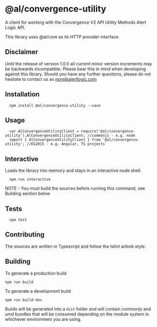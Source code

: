   @al/convergence-utility
=========

A client for working with the Convergence V2 API Utility Methods Alert Logic API.

This library uses @al/core as its HTTP provider interface.

## Disclaimer

Until the release of version 1.0.0 all current minor version increments may be backwards incompatible. Please bear this in mind when developing against this library. Should you have any further questions, please do not hesitate to contact us as [npm@alertlogic.com](mailto:npm@alertlogic.com)

## Installation

      npm install @al/convergence-utility --save

## Usage

      var AlConvergenceUtilityClient = require('@al/convergence-utility').AlConvergenceUtilityClient; //commonjs - e.g. node
      import { AlConvergenceUtilityClient } from '@al/convergence-utility'; //ES2015 - e.g. Angular, TS projects

## Interactive

  Loads the library into memory and stays in an interactive node shell.

      npm run interactive

  NOTE - You must build the sources before running this command, see Building section below

## Tests

      npm test

## Contributing

The sources are written in Typescript and follow the tslint airbnb style.

## Building

To generate a production build

    npm run build

To generate a development build

    npm run build-dev

Builds will be generated into a `dist` folder and will contain commonjs and umd bundles that will be consumed depending on the module system in whichever environment you are using.
